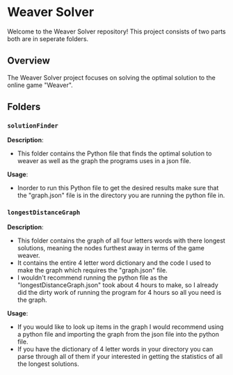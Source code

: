 # Weaver Solver

Welcome to the Weaver Solver repository! This project consists of two parts both are in seperate folders.

## Overview

The Weaver Solver project focuses on solving the optimal solution to the online game "Weaver".

## Folders

### `solutionFinder`

**Description**: 
- This folder contains the Python file that finds the optimal solution to weaver as well as the graph the programs uses in a json file.

**Usage**:
- Inorder to run this Python file to get the desired results make sure that the "graph.json" file is in the directory you are running the python file in.

### `longestDistanceGraph`

**Description**: 
- This folder contains the graph of all four letters words with there longest solutions, meaning the nodes furthest away in terms of the game weaver. 
- It contains the entire 4 letter word dictionary and the code I used to make the graph which requires the "graph.json" file.
- I wouldn't recommend running the python file as the "longestDistanceGraph.json" took about 4 hours to make, so I already did the dirty work of running the program for 4 hours so all you need is the graph.
  

**Usage**: 
- If you would like to look up items in the graph I would recommend using a python file and importing the graph from the json file into the python file. 
- If you have the dictionary of 4 letter words in your directory you can parse through all of them if your interested in getting the statistics of all the longest solutions.
